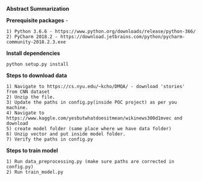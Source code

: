 **Abstract Summarization** 

**Prerequisite packages** -

    1) Python 3.6.6 - https://www.python.org/downloads/release/python-366/
    2) PyCharm 2018.2 - https://download.jetbrains.com/python/pycharm-community-2018.2.3.exe
    
**Install dependencies**

    python setup.py install
        
**Steps to download data**

    1) Navigate to https://cs.nyu.edu/~kcho/DMQA/ - download 'stories' from CNN dataset
    2) Unzip the file.
    3) Update the paths in config.py(inside POC project) as per you machine.
    4) Navigate to https://www.kaggle.com/yesbutwhatdoesitmean/wikinews300d1mvec and download
    5) create model folder (same place where we have data folder)
    6) Unzip vector and put inside model folder.
    7) Verify the paths in config.py
    
**Steps to train model**

    1) Run data_preprocessing.py (make sure paths are corrected in config.py)
    2) Run train_model.py
